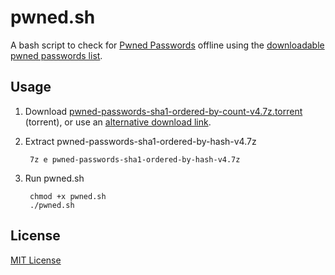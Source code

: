 # pwned.sh

A bash script to check for [Pwned Passwords](https://haveibeenpwned.com/Passwords) offline 
using the [downloadable pwned passwords list](https://haveibeenpwned.com/Passwords).


## Usage

1. Download [pwned-passwords-sha1-ordered-by-count-v4.7z.torrent](https://downloads.pwnedpasswords.com/passwords/pwned-passwords-sha1-ordered-by-count-v4.7z.torrent) (torrent), or use an [alternative download link](https://haveibeenpwned.com/Passwords).

2. Extract pwned-passwords-sha1-ordered-by-hash-v4.7z

        7z e pwned-passwords-sha1-ordered-by-hash-v4.7z

3. Run pwned.sh

        chmod +x pwned.sh
        ./pwned.sh


## License

[MIT License](LICENSE)

